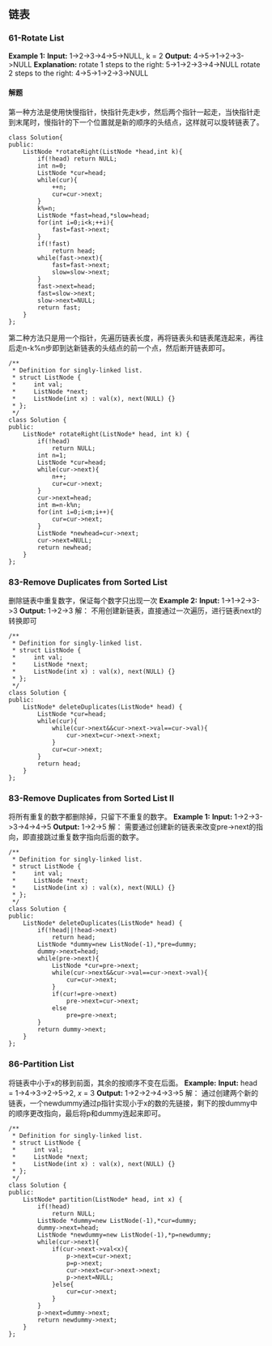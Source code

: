## 链表
### 61-Rotate List
**Example 1:**
**Input:** 1->2->3->4->5->NULL, k = 2
**Output:** 4->5->1->2->3->NULL
**Explanation:**
rotate 1 steps to the right: 5->1->2->3->4->NULL
rotate 2 steps to the right: 4->5->1->2->3->NULL
#### 解题
第一种方法是使用快慢指针，快指针先走k步，然后两个指针一起走，当快指针走到末尾时，慢指针的下一个位置就是新的顺序的头结点，这样就可以旋转链表了。
```
class Solution{
public:
	ListNode *rotateRight(ListNode *head,int k){
		if(!head) return NULL;
		int n=0;
		ListNode *cur=head;
		while(cur){
			++n;
			cur=cur->next;
		}
		k%=n;
		ListNode *fast=head,*slow=head;
		for(int i=0;i<k;++i){
			fast=fast->next;
		}
		if(!fast)
			return head;
		while(fast->next){
			fast=fast->next;
			slow=slow->next;
		}
		fast->next=head;
		fast=slow->next;
		slow->next=NULL;
		return fast;
	}
};
```
第二种方法只是用一个指针，先遍历链表长度，再将链表头和链表尾连起来，再往后走n-k%n步即到达新链表的头结点的前一个点，然后断开链表即可。
```
/**
 * Definition for singly-linked list.
 * struct ListNode {
 *     int val;
 *     ListNode *next;
 *     ListNode(int x) : val(x), next(NULL) {}
 * };
 */
class Solution {
public:
    ListNode* rotateRight(ListNode* head, int k) {
        if(!head)
            return NULL;
        int n=1;
        ListNode *cur=head;
        while(cur->next){
            n++;
            cur=cur->next;
        }
        cur->next=head;
        int m=n-k%n;
        for(int i=0;i<m;i++){
            cur=cur->next;
        }
        ListNode *newhead=cur->next;
        cur->next=NULL;
        return newhead;
    }
};
```
### 83-Remove Duplicates from Sorted List
删除链表中重复数字，保证每个数字只出现一次
**Example 2:**
**Input:** 1->1->2->3->3
**Output:** 1->2->3
解：
不用创建新链表，直接通过一次遍历，进行链表next的转换即可
```
/**
 * Definition for singly-linked list.
 * struct ListNode {
 *     int val;
 *     ListNode *next;
 *     ListNode(int x) : val(x), next(NULL) {}
 * };
 */
class Solution {
public:
    ListNode* deleteDuplicates(ListNode* head) {
        ListNode *cur=head;
        while(cur){
            while(cur->next&&cur->next->val==cur->val){
                cur->next=cur->next->next;
            }
            cur=cur->next;
        }
        return head;
    }
};
```
### 83-Remove Duplicates from Sorted List II
将所有重复的数字都删除掉，只留下不重复的数字。
**Example 1:**
**Input:** 1->2->3->3->4->4->5
**Output:** 1->2->5
解：
需要通过创建新的链表来改变pre->next的指向，即直接跳过重复数字指向后面的数字。
```
/**
 * Definition for singly-linked list.
 * struct ListNode {
 *     int val;
 *     ListNode *next;
 *     ListNode(int x) : val(x), next(NULL) {}
 * };
 */
class Solution {
public:
    ListNode* deleteDuplicates(ListNode* head) {
        if(!head||!head->next)
            return head;
        ListNode *dummy=new ListNode(-1),*pre=dummy;
        dummy->next=head;
        while(pre->next){
            ListNode *cur=pre->next;
            while(cur->next&&cur->val==cur->next->val){
                cur=cur->next;
            }
            if(cur!=pre->next)
                pre->next=cur->next;
            else
                pre=pre->next;
        }
        return dummy->next;
    }
};
```
### 86-Partition List
将链表中小于x的移到前面，其余的按顺序不变在后面。
**Example:**
**Input:** head = 1->4->3->2->5->2, _x_ = 3
**Output:** 1->2->2->4->3->5
解：
通过创建两个新的链表，一个newdummy通过p指针实现小于x的数的先链接，剩下的按dummy中的顺序更改指向，最后将p和dummy连起来即可。
```
/**
 * Definition for singly-linked list.
 * struct ListNode {
 *     int val;
 *     ListNode *next;
 *     ListNode(int x) : val(x), next(NULL) {}
 * };
 */
class Solution {
public:
    ListNode* partition(ListNode* head, int x) {
        if(!head)
            return NULL;
        ListNode *dummy=new ListNode(-1),*cur=dummy;
        dummy->next=head;
        ListNode *newdummy=new ListNode(-1),*p=newdummy;
        while(cur->next){
            if(cur->next->val<x){
                p->next=cur->next;
                p=p->next;
                cur->next=cur->next->next;
                p->next=NULL;
            }else{
                cur=cur->next;
            }
        }
        p->next=dummy->next;
        return newdummy->next;
    }
};
```

<!--stackedit_data:
eyJoaXN0b3J5IjpbLTYwMjgxODYyMCw0Mzg2MjcyNDVdfQ==
-->